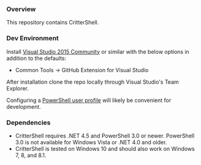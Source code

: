 ### Overview
This repository contains CritterShell.

### Dev Environment
Install [Visual Studio 2015 Community](https://www.visualstudio.com/en-us/products/visual-studio-community-vs.aspx) or similar with the below options in addition to the defaults:

* Common Tools -> GitHub Extension for Visual Studio

After installation clone the repo locally through Visual Studio's Team Explorer.

Configuring a [PowerShell user profile](https://blogs.technet.microsoft.com/heyscriptingguy/2012/05/21/understanding-the-six-powershell-profiles/) will likely be convenient for development.

### Dependencies
* CritterShell requires .NET 4.5 and PowerShell 3.0 or newer.  PowerShell 3.0 is not available for Windows Vista or .NET 4.0 and older.
* CritterShell is tested on Windows 10 and should also work on Windows 7, 8, and 8.1.